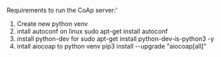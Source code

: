 Requirements to run the CoAp server:'

1. Create new python venv
2. intall autoconf on linux 
sudo apt-get install autoconf
3. install python-dev for 
sudo apt-get install python-dev-is-python3 -y
4. intall aiocoap to python venv
pip3 install --upgrade "aiocoap[all]"